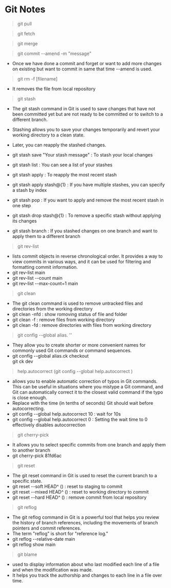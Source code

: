 # Git Notes

> git pull

> git fetch

> git merge

> git commit --amend -m "message"
- Once we have done a commit and forget or want to add more changes on existing but want to commit in same that time --amend is used.

> git rm -f [filename]
- It removes the file from local repository

> git stash
- The git stash command in Git is used to save changes that have not been committed yet but are not ready to be committed or to switch to a different branch. 
- Stashing allows you to save your changes temporarily and revert your working directory to a clean state. 
- Later, you can reapply the stashed changes.

- git stash save "Your stash message" : To stash your local changes
- git stash list : You can see a list of your stashes
- git stash apply : To reapply the most recent stash
- git stash apply stash@{1} : If you have multiple stashes, you can specify a stash by index
- git stash pop : If you want to apply and remove the most recent stash in one step
- git stash drop stash@{1} : To remove a specific stash without applying its changes
- git stash branch <new-branch-name> : If you stashed changes on one branch and want to apply them to a different branch

> git rev-list
- lists commit objects in reverse chronological order. It provides a way to view commits in various ways, and it can be used for filtering and formatting commit information.
- git rev-list main
- git rev-list --count main
- git rev-list --max-count=1 main

> git clean
- The git clean command is used to remove untracked files and directories from the working directory
- git clean -nfd : show romoving status of file and folder
- git clean -f : remove files from working directory 
- git clean -fd : remove directories with files from working directory

> git config --global alias.<alias-name> '<git-command>'
- They allow you to create shorter or more convenient names for commonly used Git commands or command sequences. 
- git config --global alias.ck checkout  
	git ck dev

> help.autocorrect (git config --global help.autocorrect <time-in-tenths-of-seconds>)
-  allows you to enable automatic correction of typos in Git commands. This can be useful in situations where you mistype a Git command, and Git can automatically correct it to the closest valid command if the typo is close enough.
- Replace <time-in-tenths-of-seconds> with the time (in tenths of seconds) Git should wait before autocorrecting.
- git config --global help.autocorrect 10 : wait for 10s
- git config --global help.autocorrect 0 : Setting the wait time to 0 effectively disables autocorrection

> git cherry-pick <commit-hash>
- It allows you to select specific commits from one branch and apply them to another branch
- git cherry-pick 81fd6ac

> git reset
- The git reset command in Git is used to reset the current branch to a specific state. 
- git reset --soft HEAD^ (<commit-hash>) : reset to staging to commit
- git reset --mixed HEAD^ (<commit-hash>) : reset to working directory to commit
- git reset --hard HEAD^ (<commit-hash>) : remove commit from local repository

> git reflog <branch-name>
- The git reflog command in Git is a powerful tool that helps you review the history of branch references, including the movements of branch pointers and commit references.
- The term "reflog" is short for "reference log."
- git reflog --relative-date main
- git reflog show main

> git blame <file-path>
- used to display information about who last modified each line of a file and when the modification was made.
- It helps you track the authorship and changes to each line in a file over time.

